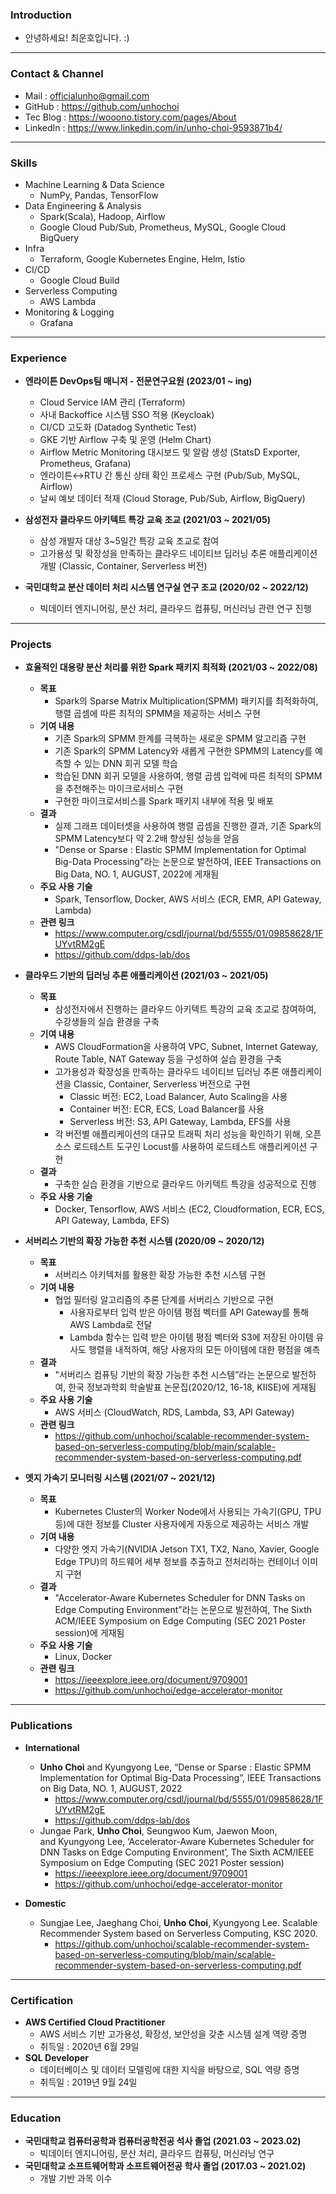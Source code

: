 ### Introduction

- 안녕하세요! 최운호입니다. :)

---

### Contact & Channel

- Mail : officialunho@gmail.com
- GitHub : https://github.com/unhochoi
- Tec Blog : https://wooono.tistory.com/pages/About
- LinkedIn : https://www.linkedin.com/in/unho-choi-9593871b4/

---

### Skills

- Machine Learning & Data Science
    - NumPy, Pandas, TensorFlow
- Data Engineering & Analysis
    - Spark(Scala), Hadoop, Airflow
    - Google Cloud Pub/Sub, Prometheus, MySQL, Google Cloud BigQuery
- Infra
    - Terraform, Google Kubernetes Engine, Helm, Istio
- CI/CD
    - Google Cloud Build
- Serverless Computing
    - AWS Lambda
- Monitoring & Logging
    - Grafana

---

### Experience

- **엔라이튼 DevOps팀 매니저 - 전문연구요원 (2023/01 ~ ing)**
    - Cloud Service IAM 관리 (Terraform)
    - 사내 Backoffice 시스템 SSO 적용 (Keycloak)
    - CI/CD 고도화 (Datadog Synthetic Test)
    - GKE 기반 Airflow 구축 및 운영 (Helm Chart)
    - Airflow Metric Monitoring 대시보드 및 알람 생성 (StatsD Exporter, Prometheus, Grafana)
    - 엔라이튼↔RTU 간 통신 상태 확인 프로세스 구현 (Pub/Sub, MySQL, Airflow)
    - 날씨 예보 데이터 적재 (Cloud Storage, Pub/Sub, Airflow, BigQuery)

- **삼성전자 클라우드 아키텍트 특강 교육 조교 (2021/03 ~ 2021/05)**
    - 삼성 개발자 대상 3~5일간 특강 교육 조교로 참여
    - 고가용성 및 확장성을 만족하는 클라우드 네이티브 딥러닝 추론 애플리케이션 개발 (Classic, Container, Serverless 버전)

- **국민대학교 분산 데이터 처리 시스템 연구실 연구 조교 (2020/02 ~ 2022/12)**
    - 빅데이터 엔지니어링, 분산 처리, 클라우드 컴퓨팅, 머신러닝 관련 연구 진행

---

### Projects

- **효율적인 대용량 분산 처리를 위한 Spark 패키지 최적화 (2021/03 ~ 2022/08)**
    - **목표**
        - Spark의 Sparse Matrix Multiplication(SPMM) 패키지를 최적화하여, 행렬 곱셈에 따른 최적의 SPMM을 제공하는 서비스 구현
    - **기여 내용**
        - 기존 Spark의 SPMM 한계를 극복하는 새로운 SPMM 알고리즘 구현
        - 기존 Spark의 SPMM Latency와 새롭게 구현한 SPMM의 Latency를 예측할 수 있는 DNN 회귀 모델 학습
        - 학습된 DNN 회귀 모델을 사용하여, 행렬 곱셈 입력에 따른 최적의 SPMM을 추천해주는 마이크로서비스 구현
        - 구현한 마이크로서비스를 Spark 패키지 내부에 적용 및 배포
    - **결과**
        - 실제 그래프 데이터셋을 사용하여 행렬 곱셈을 진행한 결과, 기존 Spark의 SPMM Latency보다 약 2.2배 향상된 성능을 얻음
        - "Dense or Sparse : Elastic SPMM Implementation for Optimal Big-Data Processing"라는 논문으로 발전하여, IEEE Transactions on Big Data, NO. 1, AUGUST, 2022에 게재됨
    - **주요 사용 기술**
        - Spark, Tensorflow, Docker, AWS 서비스 (ECR, EMR, API Gateway, Lambda)
    - **관련 링크**
        - https://www.computer.org/csdl/journal/bd/5555/01/09858628/1FUYvtRM2gE
        - https://github.com/ddps-lab/dos

- **클라우드 기반의 딥러닝 추론 애플리케이션 (2021/03 ~ 2021/05)**
    - **목표**
        - 삼성전자에서 진행하는 클라우드 아키텍트 특강의 교육 조교로 참여하여, 수강생들의 실습 환경을 구축
    - **기여 내용**
        - AWS CloudFormation을 사용하여 VPC, Subnet, Internet Gateway, Route Table, NAT Gateway 등을 구성하여 실습 환경을 구축
        - 고가용성과 확장성을 만족하는 클라우드 네이티브 딥러닝 추론 애플리케이션을 Classic, Container, Serverless 버전으로 구현
            - Classic 버전: EC2, Load Balancer, Auto Scaling을 사용
            - Container 버전: ECR, ECS, Load Balancer를 사용
            - Serverless 버전: S3, API Gateway, Lambda, EFS를 사용
        - 각 버전별 애플리케이션의 대규모 트래픽 처리 성능을 확인하기 위해, 오픈소스 로드테스트 도구인 Locust를 사용하여 로드테스트 애플리케이션 구현
    - **결과**
        - 구축한 실습 환경을 기반으로 클라우드 아키텍트 특강을 성공적으로 진행
    - **주요 사용 기술**
        - Docker, Tensorflow, AWS 서비스 (EC2, Cloudformation, ECR, ECS, API Gateway, Lambda, EFS)

- **서버리스 기반의 확장 가능한 추천 시스템 (2020/09 ~ 2020/12)**
    - **목표**
        - 서버리스 아키텍처를 활용한 확장 가능한 추천 시스템 구현
    - **기여 내용**
        - 협업 필터링 알고리즘의 추론 단계를 서버리스 기반으로 구현
            - 사용자로부터 입력 받은 아이템 평점 벡터를 API Gateway를 통해 AWS Lambda로 전달
            - Lambda 함수는 입력 받은 아이템 평점 벡터와 S3에 저장된 아이템 유사도 행렬을 내적하여, 해당 사용자의 모든 아이템에 대한 평점을 예측
    - **결과**
        - "서버리스 컴퓨팅 기반의 확장 가능한 추천 시스템”라는 논문으로 발전하여, 한국 정보과학회 학술발표 논문집(2020/12, 16-18, KIISE)에 게재됨
    - **주요 사용 기술**
        - AWS 서비스 (CloudWatch, RDS, Lambda, S3, API Gateway)
    - **관련 링크**
        - https://github.com/unhochoi/scalable-recommender-system-based-on-serverless-computing/blob/main/scalable-recommender-system-based-on-serverless-computing.pdf

- **엣지 가속기 모니터링 시스템 (2021/07 ~ 2021/12)**
    - **목표**
        - Kubernetes Cluster의 Worker Node에서 사용되는 가속기(GPU, TPU 등)에 대한 정보를 Cluster 사용자에게 자동으로 제공하는 서비스 개발
    - **기여 내용**
        - 다양한 엣지 가속기(NVIDIA Jetson TX1, TX2, Nano, Xavier, Google Edge TPU)의 하드웨어 세부 정보를 추출하고 전처리하는 컨테이너 이미지 구현
    - **결과**
        - "Accelerator-Aware Kubernetes Scheduler for DNN Tasks on Edge Computing Environment"라는 논문으로 발전하여, The Sixth ACM/IEEE Symposium on Edge Computing (SEC 2021 Poster session)에 게재됨
    - **주요 사용 기술**
        - Linux, Docker
    - **관련 링크**
        - https://ieeexplore.ieee.org/document/9709001
        - https://github.com/unhochoi/edge-accelerator-monitor

---

### Publications

- **International**
    - **Unho Choi** and Kyungyong Lee, “Dense or Sparse : Elastic SPMM Implementation for Optimal Big-Data Processing”, IEEE Transactions on Big Data, NO. 1, AUGUST, 2022
        - https://www.computer.org/csdl/journal/bd/5555/01/09858628/1FUYvtRM2gE
        - https://github.com/ddps-lab/dos
    - Jungae Park, **Unho Choi**, Seungwoo Kum, Jaewon Moon, and Kyungyong Lee, ‘Accelerator-Aware Kubernetes Scheduler for DNN Tasks on Edge Computing Environment’, The Sixth ACM/IEEE Symposium on Edge Computing (SEC 2021 Poster session)
        - https://ieeexplore.ieee.org/document/9709001
        - https://github.com/unhochoi/edge-accelerator-monitor

- **Domestic**
    - Sungjae Lee, Jaeghang Choi, **Unho Choi**, Kyungyong Lee. Scalable Recommender System based on Serverless Computing, KSC 2020.
        - https://github.com/unhochoi/scalable-recommender-system-based-on-serverless-computing/blob/main/scalable-recommender-system-based-on-serverless-computing.pdf

---

### Certification

- **AWS Certified Cloud Practitioner**
    - AWS 서비스 기반 고가용성, 확장성, 보안성을 갖춘 시스템 설계 역량 증명
    - 취득일 : 2020년 6월 29일
- **SQL Developer**
    - 데이터베이스 및 데이터 모델링에 대한 지식을 바탕으로, SQL 역량 증명
    - 취득일 : 2019년 9월 24일

---

### Education

- **국민대학교 컴퓨터공학과 컴퓨터공학전공 석사 졸업 (2021.03 ~ 2023.02)**
    - 빅데이터 엔지니어링, 분산 처리, 클라우드 컴퓨팅, 머신러닝 연구
- **국민대학교 소프트웨어학과 소프트웨어전공 학사 졸업 (2017.03 ~ 2021.02)**
    - 개발 기반 과목 이수
